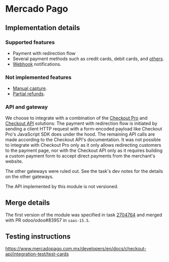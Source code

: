 # Mercado Pago

## Implementation details

### Supported features

- Payment with redirection flow
- Several payment methods such as credit cards, debit cards, and
  [others](https://www.mercadopago.com.mx/developers/en/docs/checkout-api/payment-methods/other-payment-methods).
- [Webhook](https://www.mercadopago.com.mx/developers/en/docs/notifications/webhooks/webhooks)
  notifications.

### Not implemented features

- [Manual capture](https://www.mercadopago.com.mx/developers/en/docs/checkout-api/payment-management/capture-authorized-payment).
- [Partial refunds](https://www.mercadopago.com.mx/developers/en/docs/checkout-api/payment-management/cancellations-and-refunds).

### API and gateway

We choose to integrate with a combination of the
[Checkout Pro](https://www.mercadopago.com.mx/developers/en/docs/checkout-pro/landing) and
[Checkout API](https://www.mercadopago.com.mx/developers/en/docs/checkout-api/landing) solutions:
The payment with redirection flow is initiated by sending a client HTTP request with a form-encoded
payload like Checkout Pro's JavaScript SDK does under the hood. The remaining API calls are made
according to the Checkout API's documentation. It was not possible to integrate with Checkout Pro
only as it only allows redirecting customers to the payment page, nor with the Checkout API only as
it requires building a custom payment form to accept direct payments from the merchant's website.

The other gateways were ruled out. See the task's dev notes for the details on the other gateways.

The API implemented by this module is not versioned.

## Merge details

The first version of the module was specified in task
[2704764](https://erp.novianto.tech/web#id=2704764&model=project.task) and merged with PR
odoo/odoo#83957 in `saas-15.5`.

## Testing instructions

https://www.mercadopago.com.mx/developers/en/docs/checkout-api/integration-test/test-cards
